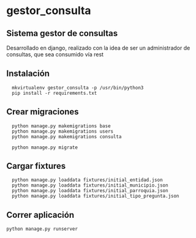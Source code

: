 # gestor_consulta

## Sistema gestor de consultas

Desarrollado en django, realizado con la idea de ser un administrador de consultas, que sea consumido vía rest

## Instalación
  
```
  mkvirtualenv gestor_consulta -p /usr/bin/python3
  pip install -r requirements.txt
```

## Crear migraciones

```
  python manage.py makemigrations base
  python manage.py makemigrations users
  python manage.py makemigrations consulta

  python manage.py migrate
```

## Cargar fixtures

```
  python manage.py loaddata fixtures/initial_entidad.json
  python manage.py loaddata fixtures/initial_municipio.json
  python manage.py loaddata fixtures/initial_parroquia.json
  python manage.py loaddata fixtures/initial_tipo_pregunta.json
```

## Correr aplicación

  `python manage.py runserver`
